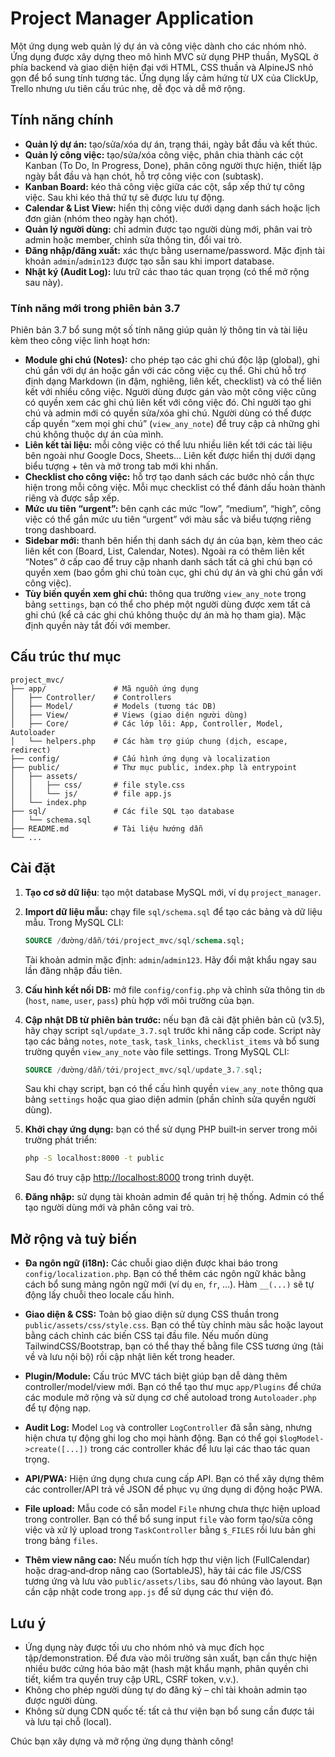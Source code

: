 # Project Manager Application

Một ứng dụng web quản lý dự án và công việc dành cho các nhóm nhỏ. Ứng dụng được xây dựng theo mô hình MVC sử dụng PHP thuần, MySQL ở phía backend và giao diện hiện đại với HTML, CSS thuần và AlpineJS nhỏ gọn để bổ sung tính tương tác. Ứng dụng lấy cảm hứng từ UX của ClickUp, Trello nhưng ưu tiên cấu trúc nhẹ, dễ đọc và dễ mở rộng.

## Tính năng chính

* **Quản lý dự án:** tạo/sửa/xóa dự án, trạng thái, ngày bắt đầu và kết thúc.
* **Quản lý công việc:** tạo/sửa/xóa công việc, phân chia thành các cột Kanban (To Do, In Progress, Done), phân công người thực hiện, thiết lập ngày bắt đầu và hạn chót, hỗ trợ công việc con (subtask).
* **Kanban Board:** kéo thả công việc giữa các cột, sắp xếp thứ tự công việc. Sau khi kéo thả thứ tự sẽ được lưu tự động.
* **Calendar & List View:** hiển thị công việc dưới dạng danh sách hoặc lịch đơn giản (nhóm theo ngày hạn chót).
* **Quản lý người dùng:** chỉ admin được tạo người dùng mới, phân vai trò admin hoặc member, chỉnh sửa thông tin, đổi vai trò.
* **Đăng nhập/đăng xuất:** xác thực bằng username/password. Mặc định tài khoản `admin`/`admin123` được tạo sẵn sau khi import database.
* **Nhật ký (Audit Log):** lưu trữ các thao tác quan trọng (có thể mở rộng sau này).

### Tính năng mới trong phiên bản 3.7

Phiên bản 3.7 bổ sung một số tính năng giúp quản lý thông tin và tài liệu kèm theo công việc linh hoạt hơn:

* **Module ghi chú (Notes):** cho phép tạo các ghi chú độc lập (global), ghi chú gắn với dự án hoặc gắn với các công việc cụ thể. Ghi chú hỗ trợ định dạng Markdown (in đậm, nghiêng, liên kết, checklist) và có thể liên kết với nhiều công việc. Người dùng được gán vào một công việc cũng có quyền xem các ghi chú liên kết với công việc đó. Chỉ người tạo ghi chú và admin mới có quyền sửa/xóa ghi chú. Người dùng có thể được cấp quyền “xem mọi ghi chú” (`view_any_note`) để truy cập cả những ghi chú không thuộc dự án của mình.
* **Liên kết tài liệu:** mỗi công việc có thể lưu nhiều liên kết tới các tài liệu bên ngoài như Google Docs, Sheets… Liên kết được hiển thị dưới dạng biểu tượng + tên và mở trong tab mới khi nhấn.
* **Checklist cho công việc:** hỗ trợ tạo danh sách các bước nhỏ cần thực hiện trong mỗi công việc. Mỗi mục checklist có thể đánh dấu hoàn thành riêng và được sắp xếp.
* **Mức ưu tiên “urgent”:** bên cạnh các mức “low”, “medium”, “high”, công việc có thể gắn mức ưu tiên “urgent” với màu sắc và biểu tượng riêng trong dashboard.
* **Sidebar mới:** thanh bên hiển thị danh sách dự án của bạn, kèm theo các liên kết con (Board, List, Calendar, Notes). Ngoài ra có thêm liên kết “Notes” ở cấp cao để truy cập nhanh danh sách tất cả ghi chú bạn có quyền xem (bao gồm ghi chú toàn cục, ghi chú dự án và ghi chú gắn với công việc).
* **Tùy biến quyền xem ghi chú:** thông qua trường `view_any_note` trong bảng `settings`, bạn có thể cho phép một người dùng được xem tất cả ghi chú (kể cả các ghi chú không thuộc dự án mà họ tham gia). Mặc định quyền này tắt đối với member.

## Cấu trúc thư mục

```
project_mvc/
├── app/               # Mã nguồn ứng dụng
│   ├── Controller/    # Controllers
│   ├── Model/         # Models (tương tác DB)
│   ├── View/          # Views (giao diện người dùng)
│   ├── Core/          # Các lớp lõi: App, Controller, Model, Autoloader
│   └── helpers.php    # Các hàm trợ giúp chung (dịch, escape, redirect)
├── config/            # Cấu hình ứng dụng và localization
├── public/            # Thư mục public, index.php là entrypoint
│   ├── assets/
│   │   ├── css/       # file style.css
│   │   └── js/        # file app.js
│   └── index.php
├── sql/               # Các file SQL tạo database
│   └── schema.sql
├── README.md          # Tài liệu hướng dẫn
└── ...
```

## Cài đặt

1. **Tạo cơ sở dữ liệu**: tạo một database MySQL mới, ví dụ `project_manager`.

2. **Import dữ liệu mẫu:** chạy file `sql/schema.sql` để tạo các bảng và dữ liệu mẫu. Trong MySQL CLI:

   ```sql
   SOURCE /đường/dẫn/tới/project_mvc/sql/schema.sql;
   ```

   Tài khoản admin mặc định: `admin`/`admin123`. Hãy đổi mật khẩu ngay sau lần đăng nhập đầu tiên.

3. **Cấu hình kết nối DB:** mở file `config/config.php` và chỉnh sửa thông tin `db` (`host`, `name`, `user`, `pass`) phù hợp với môi trường của bạn.

4. **Cập nhật DB từ phiên bản trước:** nếu bạn đã cài đặt phiên bản cũ (v3.5), hãy chạy script `sql/update_3.7.sql` trước khi nâng cấp code. Script này tạo các bảng `notes`, `note_task`, `task_links`, `checklist_items` và bổ sung trường quyền `view_any_note` vào file settings. Trong MySQL CLI:

   ```sql
   SOURCE /đường/dẫn/tới/project_mvc/sql/update_3.7.sql;
   ```

   Sau khi chạy script, bạn có thể cấu hình quyền `view_any_note` thông qua bảng `settings` hoặc qua giao diện admin (phần chỉnh sửa quyền người dùng).

4. **Khởi chạy ứng dụng:** bạn có thể sử dụng PHP built‑in server trong môi trường phát triển:

   ```bash
   php -S localhost:8000 -t public
   ```

   Sau đó truy cập [http://localhost:8000](http://localhost:8000) trong trình duyệt.

5. **Đăng nhập:** sử dụng tài khoản admin để quản trị hệ thống. Admin có thể tạo người dùng mới và phân công vai trò.

## Mở rộng và tuỳ biến

* **Đa ngôn ngữ (i18n):** Các chuỗi giao diện được khai báo trong `config/localization.php`. Bạn có thể thêm các ngôn ngữ khác bằng cách bổ sung mảng ngôn ngữ mới (ví dụ `en`, `fr`, ...). Hàm `__(...)` sẽ tự động lấy chuỗi theo locale cấu hình.

* **Giao diện & CSS:** Toàn bộ giao diện sử dụng CSS thuần trong `public/assets/css/style.css`. Bạn có thể tùy chỉnh màu sắc hoặc layout bằng cách chỉnh các biến CSS tại đầu file. Nếu muốn dùng TailwindCSS/Bootstrap, bạn có thể thay thế bằng file CSS tương ứng (tải về và lưu nội bộ) rồi cập nhật liên kết trong header.

* **Plugin/Module:** Cấu trúc MVC tách biệt giúp bạn dễ dàng thêm controller/model/view mới. Bạn có thể tạo thư mục `app/Plugins` để chứa các module mở rộng và sử dụng cơ chế autoload trong `Autoloader.php` để tự động nạp.

* **Audit Log:** Model `Log` và controller `LogController` đã sẵn sàng, nhưng hiện chưa tự động ghi log cho mọi hành động. Bạn có thể gọi `$logModel->create([...])` trong các controller khác để lưu lại các thao tác quan trọng.

* **API/PWA:** Hiện ứng dụng chưa cung cấp API. Bạn có thể xây dựng thêm các controller/API trả về JSON để phục vụ ứng dụng di động hoặc PWA.

* **File upload:** Mẫu code có sẵn model `File` nhưng chưa thực hiện upload trong controller. Bạn có thể bổ sung input `file` vào form tạo/sửa công việc và xử lý upload trong `TaskController` bằng `$_FILES` rồi lưu bản ghi trong bảng `files`.

* **Thêm view nâng cao:** Nếu muốn tích hợp thư viện lịch (FullCalendar) hoặc drag‑and‑drop nâng cao (SortableJS), hãy tải các file JS/CSS tương ứng và lưu vào `public/assets/libs`, sau đó nhúng vào layout. Bạn cần cập nhật code trong `app.js` để sử dụng các thư viện đó.

## Lưu ý

* Ứng dụng này được tối ưu cho nhóm nhỏ và mục đích học tập/demonstration. Để đưa vào môi trường sản xuất, bạn cần thực hiện nhiều bước cứng hóa bảo mật (hash mật khẩu mạnh, phân quyền chi tiết, kiểm tra quyền truy cập URL, CSRF token, v.v.).
* Không cho phép người dùng tự do đăng ký – chỉ tài khoản admin tạo được người dùng.
* Không sử dụng CDN quốc tế: tất cả thư viện bạn bổ sung cần được tải và lưu tại chỗ (local).

Chúc bạn xây dựng và mở rộng ứng dụng thành công!